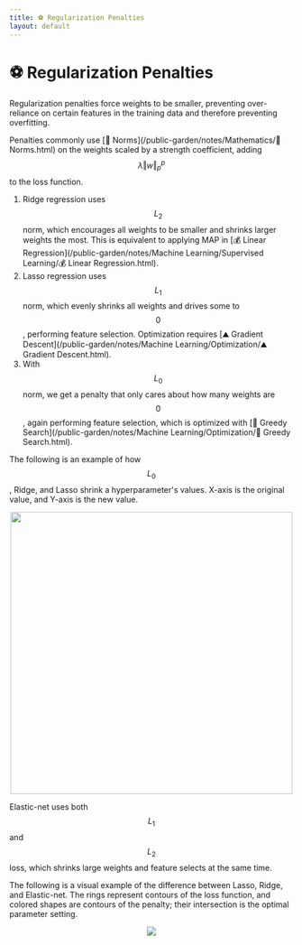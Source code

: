 ```yaml
---
title: ⚽️ Regularization Penalties
layout: default
---
```


# ⚽️ Regularization Penalties

Regularization penalties force weights to be smaller, preventing over-reliance on certain features in the training data and therefore preventing overfitting.

Penalties commonly use [📌 Norms](/public-garden/notes/Mathematics/📌 Norms.html) on the weights scaled by a strength coefficient, adding $$\lambda\Vert w \Vert_p^p$$ to the loss function.
1. Ridge regression uses $$L_2$$ norm, which encourages all weights to be smaller and shrinks larger weights the most. This is equivalent to applying MAP in [💰 Linear Regression](/public-garden/notes/Machine Learning/Supervised Learning/💰 Linear Regression.html).
2. Lasso regression uses $$L_1$$ norm, which evenly shrinks all weights and drives some to $$0$$, performing feature selection. Optimization requires [⛰️ Gradient Descent](/public-garden/notes/Machine Learning/Optimization/⛰️ Gradient Descent.html).
3. With $$L_0$$ norm, we get a penalty that only cares about how many weights are $$0$$, again performing feature selection, which is optimized with [🔎 Greedy Search](/public-garden/notes/Machine Learning/Optimization/🔎 Greedy Search.html).

The following is an example of how $$L_0$$, Ridge, and Lasso shrink a hyperparameter's values. X-axis is the original value, and Y-axis is the new value.
<div style="text-align:center">
<img src="{{ site.url }}{{ site.baseurl }}/notes/Attachments/20221229103145.png?raw=true" width="500"/>
</div>

Elastic-net uses both $$L_1$$ and $$L_2$$ loss, which shrinks large weights and feature selects at the same time.

The following is a visual example of the difference between Lasso, Ridge, and Elastic-net. The rings represent contours of the loss function, and colored shapes are contours of the penalty; their intersection is the optimal parameter setting.

<div style="text-align:center">
<img src="{{ site.url }}{{ site.baseurl }}/notes/Attachments/20221229103146.png?raw=true"/>
</div>